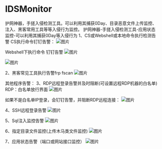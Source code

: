 # IDSMonitor
护网神器，手搓入侵检测工具。可以利用其捕获0Day、目录恶意文件上传监控、注入、黑客常用工具等等入侵行为监控。
护网神器-手搓入侵检测工具-应用状态监控-可以利用其捕获0Day等入侵行为
1、CS或Webshell或本地命令执行检测告警
CS执行命令钉钉告警：
 ![图片](https://github.com/user-attachments/assets/e99894be-e543-4851-8a05-47a74cb55a2a)


Webshell下执行命令 钉钉告警
![图片](https://github.com/user-attachments/assets/cdae62c6-231c-48ef-82bb-c669978634d5)

![图片](https://github.com/user-attachments/assets/9e546420-c2ff-4eee-af4e-a8741f33ad01)

2、黑客常见工具执行告警frp fscan
![图片](https://github.com/user-attachments/assets/62af1628-9401-425c-8394-a7e4fb45f50b)

 
其他程序告警：
3、RDP远程登录告警并及时阻断(可设置远程RDP机器的白名单)
RDP：白名单放行界面
 ![图片](https://github.com/user-attachments/assets/8df093f1-53b0-4d25-829e-74ff88bc326c)


如果不是白名单IP登录，会钉钉告警，并阻断RDP远程连接：
![图片](https://github.com/user-attachments/assets/ec23296b-39b5-490e-9b25-92641f7f9520)


4、SSH远程登录告警
 ![图片](https://github.com/user-attachments/assets/e0d97a33-4700-4aa1-bd39-31550c3f4d76)


5、Sql注入监控告警
 ![图片](https://github.com/user-attachments/assets/bc819fb0-46b7-4e33-aa4d-74f117f9ecbe)


6、指定目录文件监控(上传木马类文件监控)
 ![图片](https://github.com/user-attachments/assets/2b55d4ac-ba03-4266-b550-b84904c0278a)


7、应用状态告警（端口或网站接口监控）
 ![图片](https://github.com/user-attachments/assets/37454bdc-f2de-48ba-8c08-c209985c9078)


 

